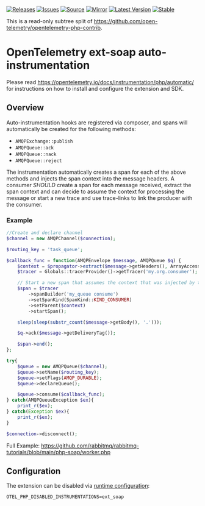 [![Releases](https://img.shields.io/badge/releases-purple)](https://github.com/opentelemetry-php/contrib-auto-ext-soap/releases)
[![Issues](https://img.shields.io/badge/issues-pink)](https://github.com/open-telemetry/opentelemetry-php/issues)
[![Source](https://img.shields.io/badge/source-contrib-green)](https://github.com/open-telemetry/opentelemetry-php-contrib/tree/main/src/Instrumentation/ExtSoap)
[![Mirror](https://img.shields.io/badge/mirror-opentelemetry--php--contrib-blue)](https://github.com/opentelemetry-php/contrib-auto-ext-soap)
[![Latest Version](http://poser.pugx.org/open-telemetry/opentelemetry-auto-ext-soap/v/unstable)](https://packagist.org/packages/open-telemetry/opentelemetry-auto-ext-soap/)
[![Stable](http://poser.pugx.org/open-telemetry/opentelemetry-auto-ext-soap/v/stable)](https://packagist.org/packages/open-telemetry/opentelemetry-auto-ext-soap/)

This is a read-only subtree split of https://github.com/open-telemetry/opentelemetry-php-contrib.

# OpenTelemetry ext-soap auto-instrumentation

Please read https://opentelemetry.io/docs/instrumentation/php/automatic/ for instructions on how to
install and configure the extension and SDK.

## Overview
Auto-instrumentation hooks are registered via composer, and spans will automatically be created for the
following methods:
- `AMQPExchange::publish`
- `AMQPQueue::ack`
- `AMQPQueue::nack`
- `AMQPQueue::reject`

The instrumentation automatically creates a span for each of the above methods and injects the span context into the
message headers. A consumer *SHOULD* create a span for each message received, extract the span context and can decide
to assume the context for processing the message or start a new trace and use trace-links to link the producer with
the consumer.

### Example

```php
//Create and declare channel
$channel = new AMQPChannel($connection);

$routing_key = 'task_queue';

$callback_func = function(AMQPEnvelope $message, AMQPQueue $q) {
    $context = $propagator->extract($message->getHeaders(), ArrayAccessGetterSetter::getInstance());
    $tracer = Globals::tracerProvider()->getTracer('my.org.consumer');

    // Start a new span that assumes the context that was injected by the producer
    $span = $tracer
        ->spanBuilder('my_queue consume')
        ->setSpanKind(SpanKind::KIND_CONSUMER)
        ->setParent($context)
        ->startSpan();

    sleep(sleep(substr_count($message->getBody(), '.')));

    $q->ack($message->getDeliveryTag());

    $span->end();
};

try{
    $queue = new AMQPQueue($channel);
    $queue->setName($routing_key);
    $queue->setFlags(AMQP_DURABLE);
    $queue->declareQueue();

    $queue->consume($callback_func);
} catch(AMQPQueueException $ex){
    print_r($ex);
} catch(Exception $ex){
    print_r($ex);
}

$connection->disconnect();
```

Full Example: https://github.com/rabbitmq/rabbitmq-tutorials/blob/main/php-soap/worker.php

## Configuration

The extension can be disabled via [runtime configuration](https://opentelemetry.io/docs/instrumentation/php/sdk/#configuration):

```shell
OTEL_PHP_DISABLED_INSTRUMENTATIONS=ext_soap
```

